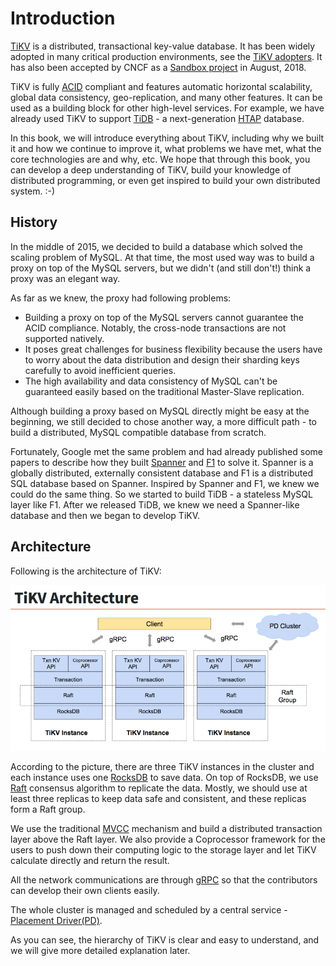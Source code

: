 # Introduction

[TiKV](https://github.com/tikv/tikv) is a distributed, transactional key-value database. It has been widely adopted in many critical production environments, see the [TiKV adopters](https://github.com/tikv/tikv/blob/master/docs/adopters.md). It has also been accepted by CNCF as a [Sandbox project](https://www.cncf.io/blog/2018/08/28/cncf-to-host-tikv-in-the-sandbox/) in August, 2018.

TiKV is fully [ACID](https://en.wikipedia.org/wiki/ACID_(computer_science)) compliant and features automatic horizontal scalability, global data consistency, geo-replication, and many other features. It can be used as a building block for other high-level services. For example, we have already used TiKV to support [TiDB](https://github.com/pingcap/tidb) - a next-generation [HTAP](https://en.wikipedia.org/wiki/Hybrid_transactional/analytical_processing_(HTAP)) database.

In this book, we will introduce everything about TiKV, including why we built it and how we continue to improve it, what problems we have met, what the core technologies are and why, etc. We hope that through this book, you can develop a deep understanding of TiKV, build your knowledge of distributed programming, or even get inspired to build your own distributed system. :-)

## History

In the middle of 2015, we decided to build a database which solved the scaling problem of MySQL. At that time, the most used way was to build a proxy on top of the MySQL servers, but we didn't (and still don't!) think a proxy was an elegant way.

As far as we knew, the proxy had following problems:

+ Building a proxy on top of the MySQL servers cannot guarantee the ACID compliance. Notably, the cross-node transactions are not supported natively.
+ It poses great challenges for business flexibility because the users have to worry about the data distribution and design their sharding keys carefully to avoid inefficient queries.
+ The high availability and data consistency of MySQL can't be guaranteed easily based on the traditional Master-Slave replication.

Although building a proxy based on MySQL directly might be easy at the beginning, we still decided to chose another way, a more difficult path - to build a distributed, MySQL compatible database from scratch.

Fortunately, Google met the same problem and had already published some papers to describe how they built [Spanner](http://static.googleusercontent.com/media/research.google.com/en//archive/spanner-osdi2012.pdf) and [F1](https://storage.googleapis.com/pub-tools-public-publication-data/pdf/41344.pdf) to solve it. Spanner is a globally distributed, externally consistent database and F1 is a distributed SQL database based on Spanner. Inspired by Spanner and F1, we knew we could do the same thing. So we started to build TiDB - a stateless MySQL layer like F1. After we released TiDB, we knew we need a Spanner-like database and then we began to develop TiKV.

## Architecture

Following is the architecture of TiKV:

![Architecture](architecture.png)

According to the picture, there are three TiKV instances in the cluster and each instance uses one [RocksDB](https://github.com/facebook/rocksdb) to save data. On top of RocksDB, we use [Raft](https://raft.github.io/) consensus algorithm to replicate the data. Mostly, we should use at least three replicas to keep data safe and consistent, and these replicas form a Raft group.

We use the traditional [MVCC](https://en.wikipedia.org/wiki/Multiversion_concurrency_control) mechanism and build a distributed transaction layer above the Raft layer. We also provide a Coprocessor framework for the users to push down their computing logic to the storage layer and let TiKV calculate directly and return the result.

All the network communications are through [gRPC](https://grpc.io/) so that the contributors can develop their own clients easily.

The whole cluster is managed and scheduled by a central service - [Placement Driver(PD)](https://github.com/pingcap/pd).

As you can see, the hierarchy of TiKV is clear and easy to understand, and we will give more detailed explanation later.
